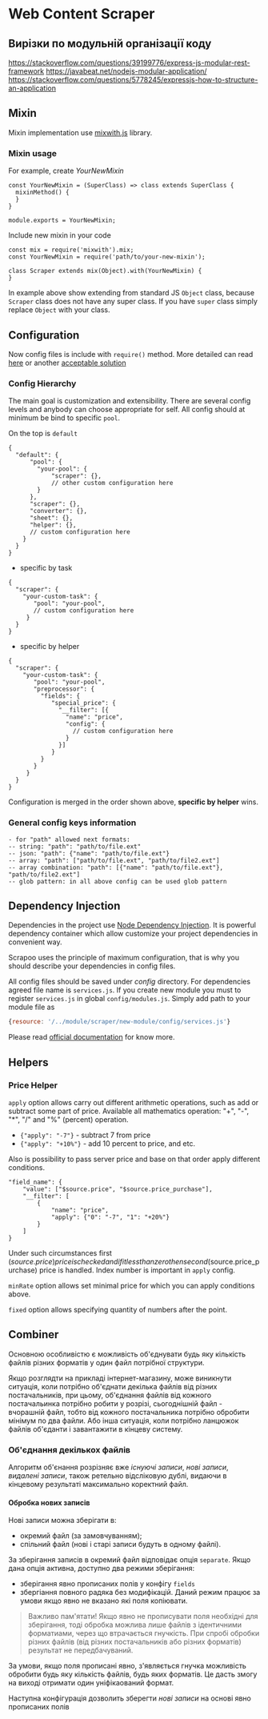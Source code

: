 # Web Content Scraper

## Вирізки по модульній організації коду
https://stackoverflow.com/questions/39199776/express-js-modular-rest-framework
https://javabeat.net/nodejs-modular-application/
https://stackoverflow.com/questions/5778245/expressjs-how-to-structure-an-application


## Mixin
Mixin implementation use [mixwith.js](https://github.com/justinfagnani/mixwith.js) library.

### Mixin usage
For example, create *YourNewMixin*
```
const YourNewMixin = (SuperClass) => class extends SuperClass {
  mixinMethod() {
  }
}

module.exports = YourNewMixin;
```
Include new mixin in your code
```
const mix = require('mixwith').mix;
const YourNewMixin = require('path/to/your-new-mixin');

class Scraper extends mix(Object).with(YourNewMixin) {
}
```
In example above show extending from standard JS `Object` class, because `Scraper` class does not have any super class.
If you have `super` class simply replace `Object` with your class. 

## Configuration
Now config files is include with `require()` method.
More detailed can read [here](https://stackoverflow.com/a/26446604/1335142) or another [acceptable solution](https://goenning.net/2016/05/13/how-i-manage-application-configuration-with-nodejs/)

### Config Hierarchy
The main goal is customization and extensibility.
There are several config levels and anybody can choose appropriate for self.
All config should at minimum be bind to specific `pool`.

On the top is `default`
```
{
  "default": {
	  "pool": {
		"your-pool": {
			"scraper": {},
			// other custom configuration here
		}
	  },
	  "scraper": {},
	  "converter": {},
	  "sheet": {},
	  "helper": {},
      // custom configuration here
    }
  }
}
```

- specific by task
```
{
  "scraper": {
    "your-custom-task": {
       "pool": "your-pool",
       // custom configuration here
     }
  }
}
```

- specific by helper
```
{
  "scraper": {
    "your-custom-task": {
       "pool": "your-pool",
       "preprocessor": {
         "fields": {
            "special_price": {
              "__filter": [{
                "name": "price", 
                "config": {
                  // custom configuration here
                }
              }]
            }
         }
       }
     }
  }
}
```

Configuration is merged in the order shown above, **specific by helper** wins. 

### General config keys information

    - for "path" allowed next formats:
    -- string: "path": "path/to/file.ext"
    -- json: "path": {"name": "path/to/file.ext"}
    -- array: "path": ["path/to/file.ext", "path/to/file2.ext"]
    -- array combination: "path": [{"name": "path/to/file.ext"}, "path/to/file2.ext"]
    -- glob pattern: in all above config can be used glob pattern 


## Dependency Injection
Dependencies in the project use [Node Dependency Injection](https://github.com/zazoomauro/node-dependency-injection).
It is powerful dependency container which allow customize your project dependencies in convenient way.

Scrapoo uses the principle of maximum configuration, that is why you should describe your dependencies in config files.

All config files should be saved under *config* directory. 
For dependencies agreed file name is `services.js`. If you create new module you must to register `services.js` in global
`config/modules.js`. Simply add path to your module file as 
```js
{resource: '/../module/scraper/new-module/config/services.js'}
```

Please read [official documentation](https://github.com/zazoomauro/node-dependency-injection/wiki) for know more.


## Helpers
### Price Helper
`apply` option allows carry out different arithmetic operations, such as add or subtract some part of price.
Available all mathematics operation: "+", "-", "*", "/" and "%" (percent) operation.

* `{"apply": "-7"}` - subtract 7 from price
* `{"apply": "+10%"}` - add 10 percent to price, and etc.

Also is possibility to pass server price and base on that order apply different conditions.
```
"field_name": {
    "value": ["$source.price", "$source.price_purchase"], 
    "__filter": [
        {
            "name": "price", 
            "apply": {"0": "-7", "1": "+20%"}
        }
    ]
}
```
Under such circumstances first ($source.price) price is checked and if it less than zero then second ($source.price_purchase) price is handled.
Index number is important in `apply` config.

`minRate` option allows set minimal price for which you can apply conditions above.

`fixed` option allows specifying quantity of numbers after the point.  
 
 
## Combiner
Основною особливістю є можливість об'єднувати будь яку кількість файлів різних форматів у один файл потрібної структури.

Якщо розглядти на прикладі інтернет-магазину, може виникнути ситуація, коли потрібно об'єднати декілька файлів від різних
постачальників, при цьому, об'єднання файлів від кожного постачальинка потрібно робити у розрізі, 
сьогоднішній файл - вчорашній файл, тобто від кожного постачальника потрібно обробити мінімум по два файли. Або інша ситуація, 
коли потрібно ланцюжок файлів об'єданти і завантажити в кінцеву систему.

### Об'єднання декількох файлів 
Алгоритм об'єнання розрізняє вже *існуючі записи*, *нові записи*, *видалені записи*, також ретельно відсліковую дублі, 
видаючи в кінцевому результаті максимально коректний файл.

#### Обробка нових записів
Нові записи можна зберігати в:
- окремий файл (за замовчуванням);
- спільний файл (нові і старі записи будуть в одному файлі).

За зберігання записів в окремий файл відповідає опція `separate`.
Якщо дана опція активна, доступно два режими зберігання:
- зберігання явно прописаних полів у конфігу `fields`
- збергіання повного радяка без модифікацій. Даний режим працює за умови якщо явно не вказано які поля копіювати.

> Важливо пам'ятати! Якщо явно не прописувати поля необхідні для зберігання, тоді обробка можлива лише файлів 
з ідентичними форматиами, через що втрачається гнучкість. 
При спробі обробки різних файлів (від різних постачальників або різних форматів) результат не передбачуваний.

За умови, якщо поля прописані явно, з'являється гнучка можливість обробити будь яку кількість файлів, будь яких форматів.
Це дасть змогу на виході отримати один уніфікаований формат.

Наступна конфігурація дозволить зберегти *нові записи* на основі явно прописаних полів 